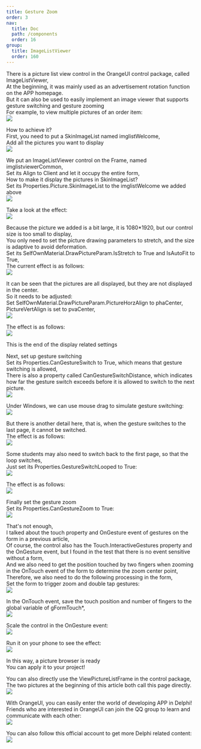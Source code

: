 ```yaml
---
title: Gesture Zoom
order: 3
nav:
  title: Doc
  path: /components
  order: 16
group:
  title: ImageListViewer
  order: 160
---
```



There is a picture list view control in the OrangeUI control package, called ImageListViewer,  
At the beginning, it was mainly used as an advertisement rotation function on the APP homepage.  
But it can also be used to easily implement an image viewer that supports gesture switching and gesture zooming  
For example, to view multiple pictures of an order item:  
![](http://www.orangeui.cn:8080/wordpress/wp-content/uploads/2022/10/imagelistviewer-android.gif)




How to achieve it?  
First, you need to put a SkinImageList named imglistWelcome,  
Add all the pictures you want to display  
![](http://www.orangeui.cn:8080/wordpress/wp-content/uploads/2022/10/word-image.png)



We put an ImageListViewer control on the Frame, named imglistviewerCommon,  
Set its Align to Client and let it occupy the entire form,  
How to make it display the pictures in SkinImageList?  
Set its Properties.Picture.SkinImageList to the imglistWelcome we added above  
![](http://www.orangeui.cn:8080/wordpress/wp-content/uploads/2022/10/word-image-1.png)

Take a look at the effect:  
![](http://www.orangeui.cn:8080/wordpress/wp-content/uploads/2022/10/word-image-2.png)

Because the picture we added is a bit large, it is 1080*1920, but our control size is too small to display,  
You only need to set the picture drawing parameters to stretch, and the size is adaptive to avoid deformation.  
Set its SelfOwnMaterial.DrawPictureParam.IsStretch to True and IsAutoFit to True,  
The current effect is as follows:  
![](http://www.orangeui.cn:8080/wordpress/wp-content/uploads/2022/10/word-image-3.png)

It can be seen that the pictures are all displayed, but they are not displayed in the center.  
So it needs to be adjusted:  
Set SelfOwnMaterial.DrawPictureParam.PictureHorzAlign to phaCenter,  
PictureVertAlign is set to pvaCenter,  
![](http://www.orangeui.cn:8080/wordpress/wp-content/uploads/2022/10/word-image-4.png)

The effect is as follows:  
![](http://www.orangeui.cn:8080/wordpress/wp-content/uploads/2022/10/word-image-5.png)

This is the end of the display related settings  




Next, set up gesture switching  
Set its Properties.CanGestureSwitch to True, which means that gesture switching is allowed,  
There is also a property called CanGestureSwitchDistance, which indicates how far the gesture switch exceeds before it is allowed to switch to the next picture.    
![](http://www.orangeui.cn:8080/wordpress/wp-content/uploads/2022/10/word-image-6.png)

Under Windows, we can use mouse drag to simulate gesture switching:  
![](http://www.orangeui.cn:8080/wordpress/wp-content/uploads/2022/10/imagelistviewer-windows.gif)

But there is another detail here, that is, when the gesture switches to the last page, it cannot be switched.  
The effect is as follows:  
![](http://www.orangeui.cn:8080/wordpress/wp-content/uploads/2022/10/imagelistviewer-windows-1.gif)

Some students may also need to switch back to the first page, so that the loop switches,  
Just set its Properties.GestureSwitchLooped to True:  
![](http://www.orangeui.cn:8080/wordpress/wp-content/uploads/2022/10/word-image-7.png)

The effect is as follows:   
![](http://www.orangeui.cn:8080/wordpress/wp-content/uploads/2022/10/imagelistviewer-windows-2.gif)





Finally set the gesture zoom  
Set its Properties.CanGestureZoom to True:  
![](http://www.orangeui.cn:8080/wordpress/wp-content/uploads/2022/10/word-image-8.png)

That's not enough,  
I talked about the touch property and OnGesture event of gestures on the form in a previous article,  
Of course, the control also has the Touch.InteractiveGestures property and the OnGesture event, but I found in the test that there is no event sensitive without a form,  
And we also need to get the position touched by two fingers when zooming in the OnTouch event of the form to determine the zoom center point,  
Therefore, we also need to do the following processing in the form,  
Set the form to trigger zoom and double tap gestures:  
![](http://www.orangeui.cn:8080/wordpress/wp-content/uploads/2022/10/word-image-9.png)

In the OnTouch event, save the touch position and number of fingers to the global variable of gFormTouch*,  
![](http://www.orangeui.cn:8080/wordpress/wp-content/uploads/2022/10/word-image-10.png)

Scale the control in the OnGesture event:  
![](http://www.orangeui.cn:8080/wordpress/wp-content/uploads/2022/10/word-image-11.png)
  
Run it on your phone to see the effect:  
![](http://www.orangeui.cn:8080/wordpress/wp-content/uploads/2022/10/word-image-12.png)


In this way, a picture browser is ready  
You can apply it to your project!  
  
You can also directly use the ViewPictureListFrame in the control package,  
The two pictures at the beginning of this article both call this page directly.  
![](http://www.orangeui.cn:8080/wordpress/wp-content/uploads/2022/10/word-image-13.png)


With OrangeUI, you can easily enter the world of developing APP in Delphi!  
Friends who are interested in OrangeUI can join the QQ group to learn and communicate with each other:  
![](http://www.orangeui.cn:8080/wordpress/wp-content/uploads/2022/10/img_256.jpeg)


You can also follow this official account to get more Delphi related content:  
![](http://www.orangeui.cn:8080/wordpress/wp-content/uploads/2022/10/img_256-1.jpeg)





